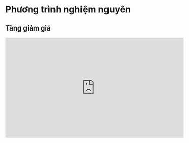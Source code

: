 # Phương trình nghiệm nguyên
## Tăng giảm giá 
<iframe width="560" height="315" src="https://www.youtube.com/embed/ii2zX_fnMUA?si=7OK7pW4WiF64skrM" title="YouTube video player" frameborder="0" allow="accelerometer; autoplay; clipboard-write; encrypted-media; gyroscope; picture-in-picture; web-share" referrerpolicy="strict-origin-when-cross-origin" allowfullscreen></iframe>